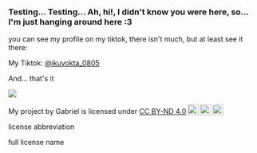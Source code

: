 ### Testing... Testing... Ah, hi!, I didn't know you were here, so... I'm just hanging around here :3

you can see my profile on my tiktok, there isn't much, but at least see it there:

My Tiktok: [@ikuyokta_0805](https://www.tiktok.com/@ikuyokta0805)

And... that's it

![](https://media1.tenor.com/m/A18Em1XffR4AAAAd/bocchi-the-rock-anime.gif)

<p xmlns:cc="http://creativecommons.org/ns#" xmlns:dct="http://purl.org/dc/terms/"><span property="dct:title">My project</span> by <span property="cc:attributionName">Gabriel</span> is licensed under <a href="https://creativecommons.org/licenses/by-nd/4.0/?ref=chooser-v1" target="_blank" rel="license noopener noreferrer" style="display:inline-block;">CC BY-ND 4.0<img style="height:22px!important;margin-left:3px;vertical-align:text-bottom;" src="https://mirrors.creativecommons.org/presskit/icons/cc.svg?ref=chooser-v1" alt=""><img style="height:22px!important;margin-left:3px;vertical-align:text-bottom;" src="https://mirrors.creativecommons.org/presskit/icons/by.svg?ref=chooser-v1" alt=""><img style="height:22px!important;margin-left:3px;vertical-align:text-bottom;" src="https://mirrors.creativecommons.org/presskit/icons/nd.svg?ref=chooser-v1" alt=""></a></p>
license abbreviation

full license name

